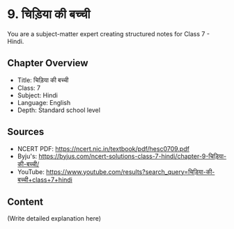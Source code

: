 # 9. चिड़िया की बच्ची

You are a subject-matter expert creating structured notes for Class 7 - Hindi.

## Chapter Overview
- Title: चिड़िया की बच्ची
- Class: 7
- Subject: Hindi
- Language: English
- Depth: Standard school level

## Sources
- NCERT PDF: https://ncert.nic.in/textbook/pdf/hesc0709.pdf
- Byju's: https://byjus.com/ncert-solutions-class-7-hindi/chapter-9-चिड़िया-की-बच्ची/
- YouTube: https://www.youtube.com/results?search_query=चिड़िया-की-बच्ची+class+7+hindi

## Content
(Write detailed explanation here)
